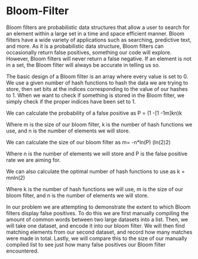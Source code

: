 # Bloom-Filter

Bloom filters are probabilistic data structures that allow a user to search for an element within a large set in a time and space efficient manner. Bloom filters have a wide variety of applications such as searching, predictive text, and more. As it is a probabilistic data structure, Bloom filters can occasionally return false positives, something our code will explore. However, Bloom filters will never return a false negative. If an element is not in a set, the Bloom filter will always be accurate in telling us so. 

The basic design of a Bloom filter is an array where every value is set to 0. We use a given number of hash functions to hash the data we are trying to store, then set bits at the indices corresponding to the value of our hashes to 1. When we want to check if something is stored in the Bloom filter, we simply check if the proper indices have been set to 1. 

We can calculate the probability of a false positive as 
P = (1 -[1 -1m]kn)k 

Where m is the size of our bloom filter, k is the number of hash functions we use, and n is the number of elements we will store. 

We can calculate the size of our bloom filter as
m= -n*ln(P) (ln(2)2)


Where n is the number of elements we will store and P is the false positive rate we are aiming for. 

We can also calculate the optimal number of hash functions to use as
k = mnln(2)

Where k is the number of hash functions we will use, m is the size of our bloom filter, and n is the number of elements we will store. 

In our problem we are attempting to demonstrate the extent to which Bloom filters display false positives. To do this we are first manually compiling the amount of common words between two large datasets into a list. Then, we will take one dataset, and encode it into our bloom filter. We will then find matching elements from our second dataset, and record how many matches were made in total. Lastly, we will compare this to the size of our manually compiled list to see just how many false positives our Bloom filter encountered. 

